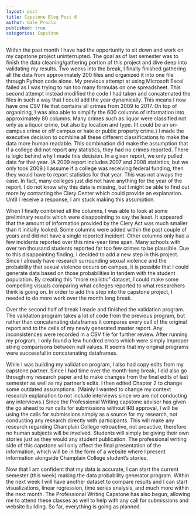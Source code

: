 ```yaml
---
layout: post
title: Capstone Blog Post 6
author: Gale Proulx
published: true
categories: Capstone
---
```

Within the past month I have had the opportunity to sit down and work on my capstone project uninterrupted. The goal as of last semester was to finish the data cleaning/gathering portion of this project and dive deep into validating my results. Two weeks into the break, I finally finished gathering all the data from approximately 200 files and organized it into one file through Python code alone. My previous attempt at using Microsoft Excel failed as I was trying to run too many formulas on one spreadsheet. This second attempt instead modified the code I had taken and concatenated the files in such a way that I could add the year dynamically. This means I now have one CSV file that contains all crimes from 2009 to 2017. On top of organizing, I was also able to simplify the 600 columns of information into approximately 80 columns. Many crimes such as liquor were classified not only as a liquor crime, but also by location and type. (It could be an on-campus crime or off campus or hate or public property crime.) I made the executive decision to combine all these different classifications to make the data more human readable. This combination did make the assumption that if a college did not report any statistics, they had no crimes reported. There is logic behind why I made this decision. In a given report, we only pulled data for that year. (A 2009 report includes 2007 and 2008 statistics, but we only took 2009.) I assume if a college was receiving federal funding, then they would have to report statistics for that year. This was not always the case. In fact, many colleges just did not have anything for the year of the report. I do not know why this data is missing, but I might be able to find out more by contacting the Clery Center which could provide an explanation. Until I receive a response, I am stuck making this assumption. 

When I finally combined all the columns, I was able to look at some preliminary results which were disappointing to say the least. It appeared that the amount of information provided by the Clery Act was much smaller than it initially looked. Some columns were added within the past couple of years and did not have a single reported incident. Other columns only had a few incidents reported over this nine-year time span. Many schools with over ten thousand students reported far too few crimes to be plausible. Due to this disappointing finding, I decided to add a new step in this project. Since I already have research surrounding sexual violence and the probability that sexual violence occurs on campus, it is possible that I could generate data based on those probabilities in tandem with the student population. By creating this "more realistic" dataset, I could make some compelling visuals comparing what colleges reported to what researchers think is going on. In order to add this step into the capstone project, I needed to do more work over the month long break.

Over the second half of break I made and finished the validation program. The validation program takes a lot of code from the previous program, but rather than concatenating dataframes it compares every cell of the original report and to the cells of my newly generated master report. Any inconsistences were recorded in a CSV file for further review. After running my program, I only found a few hundred errors which were simply improper string comparisons between null values. It seems that my original programs were successful in concatenating dataframes.

While I was building my validation program, I also had copy edits from my capstone partner. Since I had time over the month-long break, I did also go through my research paper and to make changes from the final edits of last semester as well as my partner’s edits. I then edited Chapter 2 to change some outdated assumptions. (Mainly I wanted to change my context research explanation to not include interviews since we are not conducting any interviews.) Since the Professional Writing capstone advisor has given the go ahead to run calls for submissions without IRB approval, I will be using the calls for submissions simply as a source for my research, not conducting any research directly with participants. This will make any research regarding Champlain College retroactive, not proactive, therefore no human subjects will be involved. Students will simply be giving their own stories just as they would any student publication. The professional writing side of this capstone will only affect the final presentation of the information, which will be in the form of a website where I present information alongside Champlain College student’s stories.

Now that I am confident that my data is accurate, I can start the current semester (this week) making the data probability generator program. Within the next week I will have another dataset to compare results and I can start visualizations, linear regression, time series analysis, and much more within the next month. The Professional Writing Capstone has also begun, allowing me to attend these classes as well to help with any call for submissions and website building. So far, everything is going as planned.
